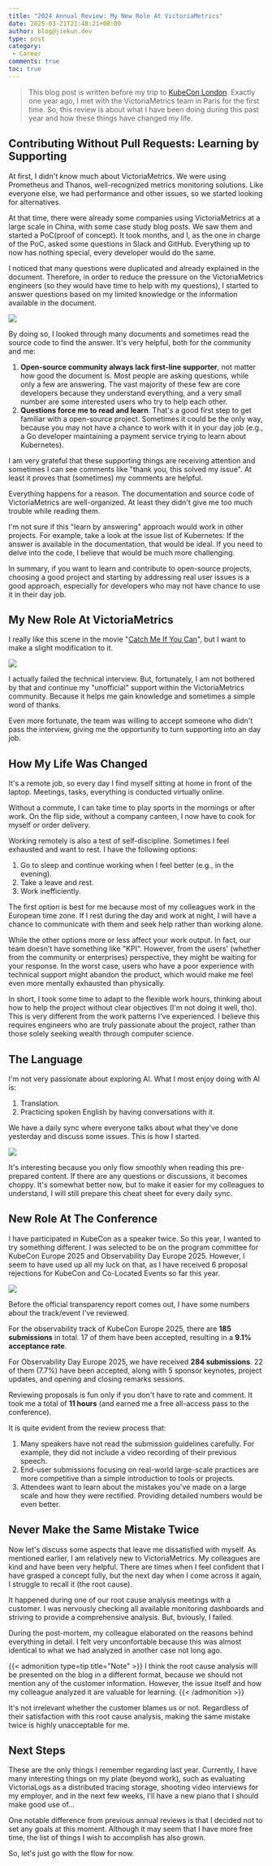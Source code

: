 ```yaml
---
title: "2024 Annual Review: My New Role At VictoriaMetrics"
date: 2025-03-21T21:48:21+08:00
author: blog@jiekun.dev
type: post
category: 
 - Career
comments: true
toc: true
---
```


> This blog post is written before my trip to [KubeCon London](https://kccnceu2025.sched.com/). Exactly one year ago, I met with the VictoriaMetrics team in Paris for the first time. So, this review is about what I have been doing during this past year and how these things have changed my life.

## Contributing Without Pull Requests: Learning by Supporting
At first, I didn't know much about VictoriaMetrics. We were using Prometheus and Thanos, well-recognized metrics monitoring solutions. Like everyone else, we had performance and other issues, so we started looking for alternatives.

At that time, there were already some companies using VictoriaMetrics at a large scale in China, with some case study blog posts. We saw them and started a PoC(proof of concept). It took months, and I, as the one in charge of the PoC, asked some questions in Slack and GitHub. Everything up to now has nothing special, every developer would do the same.

I noticed that many questions were duplicated and already explained in the document. Therefore, in order to reduce the pressure on the VictoriaMetrics engineers (so they would have time to help with my questions), I started to answer questions based on my limited knowledge or the information available in the document.

![](../202503-2024-summary/comment_trend.webp)

By doing so, I looked through many documents and sometimes read the source code to find the answer. It's very helpful, both for the community and me:
1. **Open-source community always lack first-line supporter**, not matter how good the document is. Most people are asking questions, while only a few are answering. The vast majority of these few are core developers because they understand everything, and a very small number are some interested users who try to help each other.
2. **Questions force me to read and learn**. That's a good first step to get familiar with a open-source project. Sometimes it could be the only way, because you may not have a chance to work with it in your day job (e.g., a Go developer maintaining a payment service trying to learn about Kubernetes).

I am very grateful that these supporting things are receiving attention and sometimes I can see comments like "thank you, this solved my issue". At least it proves that (sometimes) my comments are helpful.

Everything happens for a reason. The documentation and source code of VictoriaMetrics are well-organized. At least they didn't give me too much trouble while reading them.

I'm not sure if this "learn by answering" approach would work in other projects. For example, take a look at the issue list of Kubernetes: If the answer is available in the documentation, that would be ideal. If you need to delve into the code, I believe that would be much more challenging.

In summary, if you want to learn and contribute to open-source projects, choosing a good project and starting by addressing real user issues is a good approach, especially for developers who may not have chance to use it in their day job.

## My New Role At VictoriaMetrics

I really like this scene in the movie "[Catch Me If You Can](https://www.imdb.com/title/tt0264464/)", but I want to make a slight modification to it.

![](../202503-2024-summary/interview.webp)

I actually failed the technical interview. But, fortunately, I am not bothered by that and continue my "unofficial" support within the VictoriaMetrics community. Because it helps me gain knowledge and sometimes a simple word of thanks.

Even more fortunate, the team was willing to accept someone who didn't pass the interview, giving me the opportunity to turn supporting into an day job.

## How My Life Was Changed
It's a remote job, so every day I find myself sitting at home in front of the laptop. Meetings, tasks, everything is conducted virtually online.

Without a commute, I can take time to play sports in the mornings or after work. On the flip side, without a company canteen, I now have to cook for myself or order delivery.

Working remotely is also a test of self-discipline. Sometimes I feel exhausted and want to rest. I have the following options:
1. Go to sleep and continue working when I feel better (e.g., in the evening).
2. Take a leave and rest.
3. Work inefficiently.

The first option is best for me because most of my colleagues work in the European time zone. If I rest during the day and work at night, I will have a chance to communicate with them and seek help rather than working alone. 

While the other options more or less affect your work output. In fact, our team doesn’t have something like "KPI". However, from the users' (whether from the community or enterprises) perspective, they might be waiting for your response. In the worst case, users who have a poor experience with technical support might abandon the product, which would make me feel even more mentally exhausted than physically.

In short, I took some time to adapt to the flexible work hours, thinking about how to help the project without clear objectives (I'm not doing it well, tho). This is very different from the work patterns I've experienced. I believe this requires engineers who are truly passionate about the project, rather than those solely seeking wealth through computer science.

## The Language
I'm not very passionate about exploring AI. What I most enjoy doing with AI is:
1. Translation.
2. Practicing spoken English by having conversations with it.

We have a daily sync where everyone talks about what they've done yesterday and discuss some issues. This is how I started.

![](../202503-2024-summary/daily_sync.webp)

It's interesting because you only flow smoothly when reading this pre-prepared content. If there are any questions or discussions, it becomes choppy. It's somewhat better now, but to make it easier for my colleagues to understand, I will still prepare this cheat sheet for every daily sync.

## New Role At The Conference

I have participated in KubeCon as a speaker twice. So this year, I wanted to try something different. I was selected to be on the program committee for KubeCon Europe 2025 and Observability Day Europe 2025. However, I seem to have used up all my luck on that, as I have received 6 proposal rejections for KubeCon and Co-Located Events so far this year.

![](../202503-2024-summary/pc_1.webp)

Before the official transparency report comes out, I have some numbers about the track/event I've reviewed.

For the observability track of KubeCon Europe 2025, there are **185 submissions** in total. 17 of them have been accepted, resulting in a **9.1% acceptance rate**.

For Observability Day Europe 2025, we have received **284 submissions**. 22 of them (7.7%) have been accepted, along with 5 sponsor keynotes, project updates, and opening and closing remarks sessions.

Reviewing proposals is fun only if you don't have to rate and comment. It took me a total of **11 hours** (and earned me a free all-access pass to the conference).

It is quite evident from the review process that:
1. Many speakers have not read the submission guidelines carefully. For example, they did not include a video recording of their previous speech. 
2. End-user submissions focusing on real-world large-scale practices are more competitive than a simple introduction to tools or projects. 
3. Attendees want to learn about the mistakes you've made on a large scale and how they were rectified. Providing detailed numbers would be even better.

## Never Make the Same Mistake Twice

Now let's discuss some aspects that leave me dissatisfied with myself. As mentioned earlier, I am relatively new to VictoriaMetrics. My colleagues are kind and have been very helpful. There are times when I feel confident that I have grasped a concept fully, but the next day when I come across it again, I struggle to recall it (the root cause).

It happened during one of our root cause analysis meetings with a customer. I was nervously checking all available monitoring dashboards and striving to provide a comprehensive analysis. But, bviously, I failed. 

During the post-mortem, my colleague elaborated on the reasons behind everything in detail. I felt very unconfortable because this was almost identical to what we had analyzed in another case not long ago.

{{< admonition type=tip title="Note" >}}
I think the root cause analysis will be presented on the blog in a different format, because we should not mention any of the customer information. However, the issue itself and how my colleague analyzed it are valuable for learning.
{{< /admonition >}}

It's not irrelevant whether the customer blames us or not. Regardless of their satisfaction with this root cause analysis, making the same mistake twice is highly unacceptable for me.

## Next Steps

These are the only things I remember regarding last year. Currently, I have many interesting things on my plate (beyond work), such as evaluating VictoriaLogs as a distributed tracing storage, shooting video interviews for my employer, and in the next few weeks, I'll have a new piano that I should make good use of...

One notable difference from previous annual reviews is that I decided not to set any goals at this moment. Although it may seem that I have more free time, the list of things I wish to accomplish has also grown.

So, let's just go with the flow for now.
